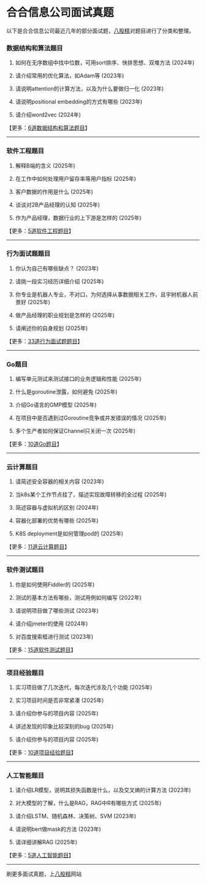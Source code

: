 # 合合信息公司面试真题

以下是合合信息公司最近几年的部分面试题，[八股精](https://www.bagujing.com)对题目进行了分类和整理。

### 数据结构和算法题目

1. 如何在无序数组中找中位数，可用sort排序、快排思想、双堆方法 (2024年) 

2. 请介绍常用的优化算法，如Adam等 (2023年) 

3. 请说明attention的计算方法，以及为什么要做归一化 (2023年) 

4. 请说明positional embedding的方式有哪些 (2023年) 

5. 请介绍word2vec (2024年) 

【更多：[6道数据结构和算法题目](https://www.bagujing.com/companies)】


---

### 软件工程题目

1. 解释B端的含义 (2025年) 

2. 在工作中如何处理用户留存率等用户指标 (2025年) 

3. 客户数据的作用是什么 (2025年) 

4. 谈谈对2B产品经理的认知 (2025年) 

5. 作为产品经理，数据行业的上下游是怎样的 (2025年) 

【更多：[5道软件工程题目](https://www.bagujing.com/companies)】


---

### 行为面试题题目

1. 你认为自己有哪些缺点？ (2023年) 

2. 请挑一段实习经历详细介绍 (2025年) 

3. 你专业是机器人专业，不对口，为何选择从事数据相关工作，且宇树机器人前景好 (2025年) 

4. 做产品经理的职业规划是怎样的 (2025年) 

5. 请阐述你的自身规划 (2025年) 

【更多：[33道行为面试题题目](https://www.bagujing.com/companies)】


---

### Go题目

1. 编写单元测试来测试接口的业务逻辑和性能 (2025年) 

2. 什么是goroutine泄露，如何避免 (2025年) 

3. 介绍Go语言的GMP模型 (2025年) 

4. 在项目中是否遇到过Goroutine竞争或并发错误的情况 (2025年) 

5. 多个生产者如何保证Channel只关闭一次 (2025年) 

【更多：[10道Go题目](https://www.bagujing.com/companies)】


---

### 云计算题目

1. 请简述安全容器的相关内容 (2023年) 

2. 当k8s某个工作节点挂了，描述实现故障转移的全过程 (2025年) 

3. 简述容器与虚拟机的区别 (2024年) 

4. 容器化部署的优势有哪些 (2025年) 

5. K8S deployment是如何管理pod的 (2025年) 

【更多：[11道云计算题目](https://www.bagujing.com/companies)】


---

### 软件测试题目

1. 你是如何使用Fiddler的 (2025年) 

2. 测试的基本方法有哪些，测试用例如何编写 (2022年) 

3. 请说明项目做了哪些测试 (2023年) 

4. 请介绍jmeter的使用 (2024年) 

5. 对百度搜索框进行测试 (2023年) 

【更多：[15道软件测试题目](https://www.bagujing.com/companies)】


---

### 项目经验题目

1. 实习项目做了几次迭代，每次迭代涉及几个功能 (2025年) 

2. 实习项目时间是否非常紧凑 (2025年) 

3. 请介绍你参与的项目内容 (2025年) 

4. 讲述发现的印象比较深刻的bug (2025年) 

5. 请介绍你参与的项目内容 (2025年) 

【更多：[10道项目经验题目](https://www.bagujing.com/companies)】


---

### 人工智能题目

1. 请介绍LR模型，说明其损失函数是什么，以及交叉熵的计算方法 (2023年) 

2. 对大模型的了解，什么是RAG，RAG中R有哪些方式 (2025年) 

3. 请介绍LSTM、随机森林、决策树、SVM (2023年) 

4. 请说明bert做mask的方法 (2023年) 

5. 请详细讲解RAG (2025年) 

【更多：[5道人工智能题目](https://www.bagujing.com/companies)】


---

刷更多面试真题，上[八股精](https://www.bagujing.com)网站